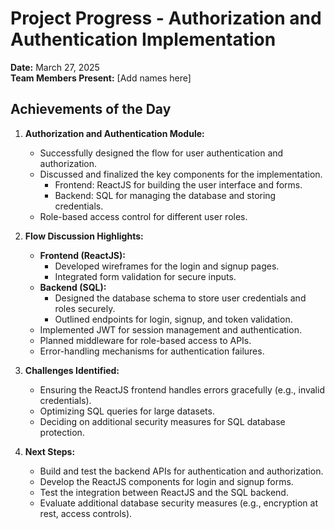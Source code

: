 # Project Progress - Authorization and Authentication Implementation

**Date:** March 27, 2025  
**Team Members Present:** [Add names here]  

## Achievements of the Day
1. **Authorization and Authentication Module:**
   - Successfully designed the flow for user authentication and authorization.
   - Discussed and finalized the key components for the implementation.
     - Frontend: ReactJS for building the user interface and forms.
     - Backend: SQL for managing the database and storing credentials.
   - Role-based access control for different user roles.

2. **Flow Discussion Highlights:**
   - **Frontend (ReactJS):**
     - Developed wireframes for the login and signup pages.
     - Integrated form validation for secure inputs.
   - **Backend (SQL):**
     - Designed the database schema to store user credentials and roles securely.
     - Outlined endpoints for login, signup, and token validation.
   - Implemented JWT for session management and authentication.
   - Planned middleware for role-based access to APIs.
   - Error-handling mechanisms for authentication failures.

3. **Challenges Identified:**
   - Ensuring the ReactJS frontend handles errors gracefully (e.g., invalid credentials).
   - Optimizing SQL queries for large datasets.
   - Deciding on additional security measures for SQL database protection.

4. **Next Steps:**
   - Build and test the backend APIs for authentication and authorization.
   - Develop the ReactJS components for login and signup forms.
   - Test the integration between ReactJS and the SQL backend.
   - Evaluate additional database security measures (e.g., encryption at rest, access controls).


